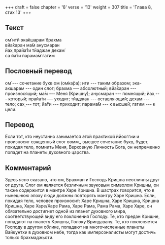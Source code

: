 +++
draft = false
chapter = '8'
verse = '13'
weight = 307
title = 'Глава 8, стих 13'
+++
## Текст

ом̇ итй эка̄кшарам̇ брахма  
вйа̄харан ма̄м анусмаран  
йах̣ прайа̄ти тйаджан дехам̇  
са йа̄ти парама̄м̇ гатим

## Пословный перевод

ом̇ --- сочетание букв ом (ом̇ка̄ра); ити --- таким образом; эка-акшарам
--- один слог; брахма --- абсолютный; вйа̄харан --- произносящий; ма̄м ---
Меня (Кришну); анусмаран --- помнящий; йах̣ --- который; прайа̄ти ---
уходит; тйаджан --- оставляющий; дехам --- тело; сах̣ --- тот; йа̄ти ---
приходит; парама̄м --- к высшей; гатим --- к цели.

## Перевод

Если тот, кто неустанно занимается этой практикой ййооггии и произносит
священный слог оомм,, высшее сочетание букв, будет, покидая тело,
помнить Меня, Верховную Личность Бога, он непременно попадет на планеты
духовного царства.

## Комментарий

Здесь ясно сказано, что ом, Брахман и Господь Кришна неотличны друг от
друга. Слог ом является безличным звуковым символом Кришны, он также
содержится в мантре Харе Кришна. В шастрах говорится, что в нынешнюю
эпоху люди должны повторять мантру Харе Кришна. Если, покидая тело,
человек произносит: Харе Кришна, Харе Кришна, Кришна Кришна, Харе
Харе/Харе Рама, Харе Рама, Рама Рама, Харе Харе, он обязательно
достигнет одной из планет духовного мира, соответствующей виду его
поклонения Господу. Те, кто предан Кришне, попадают на планету Кришны,
Голоку Вриндавану. Те, кто поклоняется Господу в другом облике, попадают
на многочисленные планеты Вайкунтхи в духовном небе, тогда как
имперсоналисты могут достичь только брахмаджьоти.
